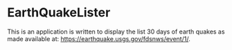 # EarthQuakeLister

This is an application is written to display the list 30 days of earth quakes as made available at: https://earthquake.usgs.gov/fdsnws/event/1/.



